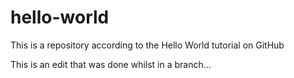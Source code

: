 # hello-world
This is a repository according to the Hello World tutorial on GitHub

This is an edit that was done whilst in a branch...
